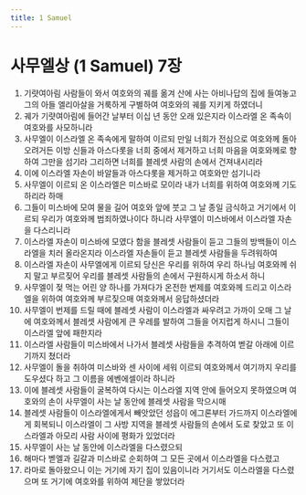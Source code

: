 ```yaml
---
title: 1 Samuel
---
```


# 사무엘상 (1 Samuel) 7장
1. 기럇여아림 사람들이 와서 여호와의 궤를 옮겨 산에 사는 아비나답의 집에 들여놓고 그의 아들 엘리아살을 거룩하게 구별하여 여호와의 궤를 지키게 하였더니
1. 궤가 기럇여아림에 들어간 날부터 이십 년 동안 오래 있은지라 이스라엘 온 족속이 여호와를 사모하니라
1. 사무엘이 이스라엘 온 족속에게 말하여 이르되 만일 너희가 전심으로 여호와께 돌아오려거든 이방 신들과 아스다롯을 너희 중에서 제거하고 너희 마음을 여호와께로 향하여 그만을 섬기라 그리하면 너희를 블레셋 사람의 손에서 건져내시리라
1. 이에 이스라엘 자손이 바알들과 아스다롯을 제거하고 여호와만 섬기니라
1. 사무엘이 이르되 온 이스라엘은 미스바로 모이라 내가 너희를 위하여 여호와께 기도하리라 하매
1. 그들이 미스바에 모여 물을 길어 여호와 앞에 붓고 그 날 종일 금식하고 거기에서 이르되 우리가 여호와께 범죄하였나이다 하니라 사무엘이 미스바에서 이스라엘 자손을 다스리니라
1. 이스라엘 자손이 미스바에 모였다 함을 블레셋 사람들이 듣고 그들의 방백들이 이스라엘을 치러 올라온지라 이스라엘 자손들이 듣고 블레셋 사람들을 두려워하여
1. 이스라엘 자손이 사무엘에게 이르되 당신은 우리를 위하여 우리 하나님 여호와께 쉬지 말고 부르짖어 우리를 블레셋 사람들의 손에서 구원하시게 하소서 하니
1. 사무엘이 젖 먹는 어린 양 하나를 가져다가 온전한 번제를 여호와께 드리고 이스라엘을 위하여 여호와께 부르짖으매 여호와께서 응답하셨더라
1. 사무엘이 번제를 드릴 때에 블레셋 사람이 이스라엘과 싸우려고 가까이 오매 그 날에 여호와께서 블레셋 사람에게 큰 우레를 발하여 그들을 어지럽게 하시니 그들이 이스라엘 앞에 패한지라
1. 이스라엘 사람들이 미스바에서 나가서 블레셋 사람들을 추격하여 벧갈 아래에 이르기까지 쳤더라
1. 사무엘이 돌을 취하여 미스바와 센 사이에 세워 이르되 여호와께서 여기까지 우리를 도우셨다 하고 그 이름을 에벤에셀이라 하니라
1. 이에 블레셋 사람들이 굴복하여 다시는 이스라엘 지역 안에 들어오지 못하였으며 여호와의 손이 사무엘이 사는 날 동안에 블레셋 사람을 막으시매
1. 블레셋 사람들이 이스라엘에게서 빼앗았던 성읍이 에그론부터 가드까지 이스라엘에게 회복되니 이스라엘이 그 사방 지역을 블레셋 사람들의 손에서 도로 찾았고 또 이스라엘과 아모리 사람 사이에 평화가 있었더라
1. 사무엘이 사는 날 동안에 이스라엘을 다스렸으되
1. 해마다 벧엘과 길갈과 미스바로 순회하여 그 모든 곳에서 이스라엘을 다스렸고
1. 라마로 돌아왔으니 이는 거기에 자기 집이 있음이니라 거기서도 이스라엘을 다스렸으며 또 거기에 여호와를 위하여 제단을 쌓았더라